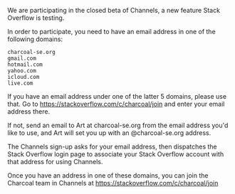 We are participating in the closed beta of Channels, a new feature Stack Overflow is testing.

In order to participate, you need to have an email address in one of the following domains:

    charcoal-se.org
    gmail.com
    hotmail.com
    yahoo.com
    icloud.com
    live.com

If you have an email address under one of the latter 5 domains, please use that. Go to https://stackoverflow.com/c/charcoal/join and enter your email address there.

If not, send an email to Art at charcoal-se.org from the email address you'd like to use, and Art will set you up with an @charcoal-se.org address.

The Channels sign-up asks for your email address, then dispatches the Stack Overflow login page to associate your Stack Overflow account with that address for using Channels.

Once you have an address in one of these domains, you can join the Charcoal team in Channels at https://stackoverflow.com/c/charcoal/join